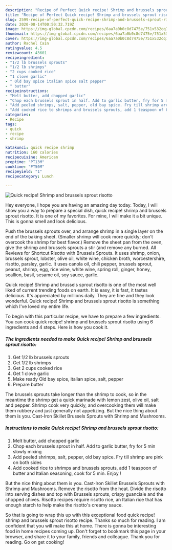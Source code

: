 ```yaml
---
description: "Recipe of Perfect Quick recipe! Shrimp and brussels sprout risotto"
title: "Recipe of Perfect Quick recipe! Shrimp and brussels sprout risotto"
slug: 2599-recipe-of-perfect-quick-recipe-shrimp-and-brussels-sprout-risotto
date: 2020-08-14T00:50:32.719Z
image: https://img-global.cpcdn.com/recipes/6aa7a0b0c8d7475e/751x532cq70/quick-recipe-shrimp-and-brussels-sprout-risotto-recipe-main-photo.jpg
thumbnail: https://img-global.cpcdn.com/recipes/6aa7a0b0c8d7475e/751x532cq70/quick-recipe-shrimp-and-brussels-sprout-risotto-recipe-main-photo.jpg
cover: https://img-global.cpcdn.com/recipes/6aa7a0b0c8d7475e/751x532cq70/quick-recipe-shrimp-and-brussels-sprout-risotto-recipe-main-photo.jpg
author: Rachel Cain
ratingvalue: 4.5
reviewcount: 43601
recipeingredient:
- "1/2 lb brussels sprouts"
- "1/2 lb shrimps"
- "2 cups cooked rice"
- "1 clove garlic"
- " Old bay spice italian spice salt pepper"
- " butter"
recipeinstructions:
- "Melt butter, add chopped garlic"
- "Chop each brussels sprout in half. Add to garlic butter, fry for 5 min slowly mixing"
- "Add peeled shrimps, salt, pepper, old bay spice. Fry till shrimp are pink on both sides"
- "Add cooked rice to shrimps and brussels sprouts, add 1 teaspoon of butter and Italian seasoning, cook for 5 min. Enjoy !"
categories:
- Recipe
tags:
- quick
- recipe
- shrimp

katakunci: quick recipe shrimp 
nutrition: 160 calories
recipecuisine: American
preptime: "PT13M"
cooktime: "PT50M"
recipeyield: "1"
recipecategory: Lunch

---
```



![Quick recipe! Shrimp and brussels sprout risotto](https://img-global.cpcdn.com/recipes/6aa7a0b0c8d7475e/751x532cq70/quick-recipe-shrimp-and-brussels-sprout-risotto-recipe-main-photo.jpg)

Hey everyone, I hope you are having an amazing day today. Today, I will show you a way to prepare a special dish, quick recipe! shrimp and brussels sprout risotto. It is one of my favorites. For mine, I will make it a bit unique. This is gonna smell and look delicious.

Push the brussels sprouts over, and arrange shrimp in a single layer on the end of the baking sheet. (Smaller shrimp will cook more quickly; don&#39;t overcook the shrimp for best flavor.) Remove the sheet pan from the oven, give the shrimp and brussels sprouts a stir (and remove any burned. All Reviews for Shortcut Risotto with Brussels Sprouts. It uses shrimp, onion, brussels sprout, lobster, olive oil, white wine, chicken broth, worcestershire, risotto, parsley, garlic. It uses canola oil, chili pepper, brussels sprout, peanut, shrimp, egg, rice wine, white wine, spring roll, ginger, honey, scallion, basil, sesame oil, soy sauce, garlic.

Quick recipe! Shrimp and brussels sprout risotto is one of the most well liked of current trending foods on earth. It is easy, it is fast, it tastes delicious. It's appreciated by millions daily. They are fine and they look wonderful. Quick recipe! Shrimp and brussels sprout risotto is something which I've loved my entire life.


To begin with this particular recipe, we have to prepare a few ingredients. You can cook quick recipe! shrimp and brussels sprout risotto using 6 ingredients and 4 steps. Here is how you cook it.

<!--inarticleads1-->

##### The ingredients needed to make Quick recipe! Shrimp and brussels sprout risotto:

1. Get 1/2 lb brussels sprouts
1. Get 1/2 lb shrimps
1. Get 2 cups cooked rice
1. Get 1 clove garlic
1. Make ready  Old bay spice, italian spice, salt, pepper
1. Prepare  butter


The brussels sprouts take longer than the shrimp to cook, so in the meantime the shrimp get a quick marinade with lemon zest, olive oil, salt and pepper. Shrimp cook very quickly, and overcooking them will make them rubbery and just generally not appetizing. But the nice thing about them is you. Cast-Iron Skillet Brussels Sprouts with Shrimp and Mushrooms. 

<!--inarticleads2-->

##### Instructions to make Quick recipe! Shrimp and brussels sprout risotto:

1. Melt butter, add chopped garlic
1. Chop each brussels sprout in half. Add to garlic butter, fry for 5 min slowly mixing
1. Add peeled shrimps, salt, pepper, old bay spice. Fry till shrimp are pink on both sides
1. Add cooked rice to shrimps and brussels sprouts, add 1 teaspoon of butter and Italian seasoning, cook for 5 min. Enjoy !


But the nice thing about them is you. Cast-Iron Skillet Brussels Sprouts with Shrimp and Mushrooms. Remove the risotto from the heat. Divide the risotto into serving dishes and top with Brussels sprouts, crispy guanciale and the chopped chives. Risotto recipes require risotto rice, an Italian rice that has enough starch to help make the risotto&#39;s creamy sauce. 

So that is going to wrap this up with this exceptional food quick recipe! shrimp and brussels sprout risotto recipe. Thanks so much for reading. I am confident that you will make this at home. There is gonna be interesting food in home recipes coming up. Don't forget to bookmark this page in your browser, and share it to your family, friends and colleague. Thank you for reading. Go on get cooking!
